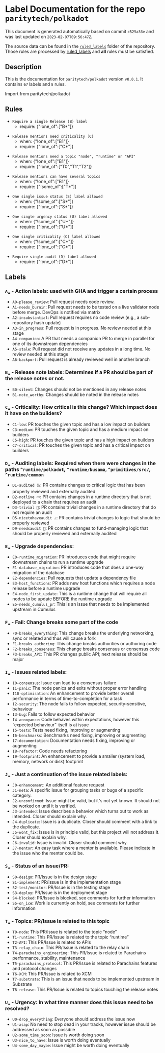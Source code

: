 # Label Documentation for the repo `paritytech/polkadot`

This document is generated automatically based on commit `c525a38e` and was last updated on `2023-02-07T09:56:47Z`.

The source data can be found in the [`ruled_labels`](../ruled_labels) folder of the repository. Those rules are processed by
[ruled_labels](https://github.com/paritytech/ruled_labels) and **all** rules must be satisfied.

## Description

This is the documentation for `paritytech/polkadot` version `v0.0.1`.
It contains `67` labels and `8` rules.

Import from paritytech/polkadot

## Rules

<!-- single_b -->
- `Require a single Release (B) label`
  - require: {"!one_of":["B*"]}

<!-- require_one_c_when_b1 -->
- `Release mentions need criticality (C)`
  - when: {"!one_of":["B1"]}
  - require: {"!one_of":["C*"]}

<!-- require_t_when_b1 -->
- `Release mentions need a topic "node", "runtime" or "API"`
  - when: {"!one_of":["B1"]}
  - require: {"!one_of":["T0","T1","T2"]}

<!-- allow_multiple_t_when_b1 -->
- `Release mentions can have several topics`
  - when: {"!one_of":["B1"]}
  - require: {"!some_of":["T*"]}

<!-- single_s -->
- `One single issue status (S) label allowed`
  - when: {"!some_of":["S*"]}
  - require: {"!one_of":["S*"]}

<!-- single_u -->
- `One single urgency status (U) label allowed`
  - when: {"!some_of":["U*"]}
  - require: {"!one_of":["U*"]}

<!-- single_c -->
- `One single criticality (C) label allowed`
  - when: {"!some_of":["C*"]}
  - require: {"!one_of":["C*"]}

<!-- single_d -->
- `Require single audit (D) label allowed`
  - require: {"!one_of":["D*"]}



## Labels
### `A␣` - Action labels: used with GHA and trigger a certain process
- `A0-please_review`: Pull request needs code review.
- `A1-needs_burnin`: Pull request needs to be tested on a live validator node before merge. DevOps is notified via matrix
- `A2-insubstantial`: Pull request requires no code review (e.g., a sub-repository hash update)
- `A3-in_progress`: Pull request is in progress. No review needed at this stage
- `A4-companion`: A PR that needs a companion PR to merge in parallel for one of its downstream dependencies
- `A5-stale`: Pull request did not receive any updates in a long time. No review needed at this stage
- `A6-backport`: Pull request is already reviewed well in another branch

### `B␣` - Release note labels: Determines if a PR should be part of the release notes or not.
- `B0-silent`: Changes should not be mentioned in any release notes
- `B1-note_worthy`: Changes should be noted in the release notes

### `C␣` - Criticality: How critical is this change? Which impact does it have on the builders?
- `C1-low`: PR touches the given topic and has a low impact on builders
- `C3-medium`: PR touches the given topic and has a medium impact on builders
- `C5-high`: PR touches the given topic and has a high impact on builders
- `C7-critical`: PR touches the given topic and has a critical impact on builders

### `D␣` - Auditing labels: Required when there were changes in the paths `^runtime/polkadot`, `^runtime/kusama`, `^primitives/src/`, `^runtime/common`
- `D1-audited 👍`: PR contains changes to critical logic that has been properly reviewed and externally audited
- `D2-notlive 💤`: PR contains changes in a runtime directory that is not deployed to a chain that requires an audit
- `D3-trivial 🧸`: PR contains trivial changes in a runtime directory that do not require an audit
- `D5-nicetohaveaudit ⚠️`: PR contains trivial changes to logic that should be properly reviewed
- `D9-needsaudit 👮`: PR contains changes to fund-managing logic that should be properly reviewed and externally audited

### `E␣` - Upgrade dependencies: 
- `E0-runtime_migration`: PR introduces code that might require downstream chains to run a runtime upgrade
- `E1-database_migration`: PR introduces code that does a one-way migration of the database
- `E2-dependencies`: Pull requests that update a dependency file
- `E3-host_functions`: PR adds new host functions which requires a node release before a runtime upgrade
- `E4-node_first_update`: This is a runtime change that will require all nodes to be update BEFORE the runtime upgrade
- `E5-needs_cumulus_pr`: This is an issue that needs to be implemented upstream in Cumulus

### `F␣` - Fail: Change breaks some part of the code
- `F0-breaks_everything`: This change breaks the underlying networking, sync or related and thus will cause a fork
- `F1-breaks_authoring`: This change breaks authorities or authoring code
- `F2-breaks_consensus`: This change breaks consensus or consensus code
- `F3-breaks_API`: This PR changes public API; next release should be major

### `I␣` - Issues related labels: 
- `I0-consensus`: Issue can lead to a consensus failure
- `I1-panic`: The node panics and exits without proper error handling
- `I10-optimisation`: An enhancement to provide better overall performance in terms of time-to-completion for a task
- `I2-security`: The node fails to follow expected, security-sensitive, behaviour
- `I3-bug`: Fails to follow expected behavior
- `I4-annoyance`: Code behaves within expectations, however this “expected behaviour” itself is at issue
- `I5-tests`: Tests need fixing, improving or augmenting
- `I6-benchmarks`: Benchmarks need fixing, improving or augmenting
- `I7-documentation`: Documentation needs fixing, improving or augmenting
- `I8-refactor`: Code needs refactoring
- `I9-footprint`: An enhancement to provide a smaller (system load, memory, network or disk) footprint

### `J␣` - Just a continuation of the issue related labels: 
- `J0-enhancement`: An additional feature request
- `J1-meta`: A specific issue for grouping tasks or bugs of a specific category.
- `J2-unconfirmed`: Issue might be valid, but it's not yet known. It should not be worked on until it is verified.
- `J3-intended`: Issue describes a behavior which turns out to work as intended. Closer should explain why.
- `J4-duplicate`: Issue is a duplicate. Closer should comment with a link to the duplicate.
- `J5-wont_fix`: Issue is in principle valid, but this project will not address it. Closer should explain why.
- `J6-invalid`: Issue is invalid. Closer should comment why.
- `J7-mentor`: An easy task where a mentor is available. Please indicate in the issue who the mentor could be.

### `S␣` - Status of an issue/PR: 
- `S0-design`: PR/Issue is in the design stage
- `S1-implement`: PR/Issue is in the implementation stage
- `S2-test/monitor`: PR/Issue is in the testing stage
- `S3-deploy`: PR/Issue is in the deployment stage
- `S4-blocked`: PR/Issue is blocked, see comments for further information
- `S5-on_ice`: Work is currently on hold, see comments for further information

### `T␣` - Topics: PR/Issue is related to this topic
- `T0-node`: This PR/Issue is related to the topic “node”
- `T1-runtime`: This PR/Issue is related to the topic “runtime”
- `T2-API`: This PR/Issue is related to APIs
- `T3-relay_chain`: This PR/Issue is related to the relay chain
- `T4-parachains_engineering`: This PR/Issue is related to Parachains performance, stability, maintenance
- `T5-parachains_protocol`: This PR/Issue is related to Parachains features and protocol changes
- `T6-XCM`: This PR/Issue is related to XCM
- `T7-substrate`: This is an issue that needs to be implemented upstream in Substrate
- `T8-release`: This PR/Issue is related to topics touching the release notes

### `U␣` - Urgency: In what time manner does this issue need to be resolved?
- `U0-drop_everything`: Everyone should address the issue now
- `U1-asap`: No need to stop dead in your tracks, however issue should be addressed as soon as possible
- `U2-some_time_soon`: Issue is worth doing soon
- `U3-nice_to_have`: Issue is worth doing eventually
- `U4-some_day_maybe`: Issue might be worth doing eventually


